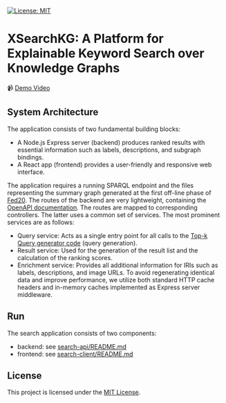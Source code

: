 [![License: MIT](https://img.shields.io/badge/License-MIT-green.svg)](https://github.com/fusion-jena/KeySearchWiki/blob/master/LICENSE)
# XSearchKG: A Platform for Explainable Keyword Search over Knowledge Graphs

:video_camera: [Demo Video]()

## System Architecture

The application consists of two fundamental building blocks: 
- A Node.js Express server (backend) produces ranked results with essential information such as labels, descriptions, and subgraph bindings.
- A React app (frontend) provides a user-friendly and responsive web interface.

The application requires a running SPARQL endpoint and the files representing the summary graph generated at the first off-line phase of [Fed20](https://ceur-ws.org/Vol-2798/paper3.pdf).
The routes of the backend are very lightweight, containing the [OpenAPI documentation](https://swagger.io/specification/).
The routes are mapped to corresponding controllers. The latter uses a common set of services.
The most prominent services are as follows:
- Query service: Acts as a single entry point for all calls to the [Top-k Query generator code](https://zenodo.org/record/8414093) (query generation).
- Result service: Used for the generation of the result list and the calculation of the ranking scores.
- Enrichment service: Provides all additional information for IRIs such as labels, descriptions, and image URLs.
To avoid regenerating identical data and improve performance, we utilize both standard HTTP cache headers and in-memory caches implemented as Express server middleware.

## Run
The search application consists of two components:
* backend: see [search-api/README.md](search-api/README.md)
* frontend: see [search-client/README.md](search-client/README.md)

<!---## Cite , consider updating codemeta with paper link and also zenodo metadata-->

## License
This project is licensed under the [MIT License](https://github.com/fusion-jena/XSearchKG/blob/master/LICENSE).
